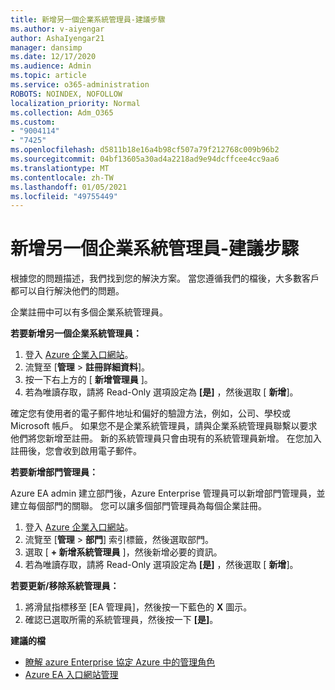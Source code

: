 ```yaml
---
title: 新增另一個企業系統管理員-建議步驟
ms.author: v-aiyengar
author: AshaIyengar21
manager: dansimp
ms.date: 12/17/2020
ms.audience: Admin
ms.topic: article
ms.service: o365-administration
ROBOTS: NOINDEX, NOFOLLOW
localization_priority: Normal
ms.collection: Adm_O365
ms.custom:
- "9004114"
- "7425"
ms.openlocfilehash: d5811b18e16a4b98cf507a79f212768c009b96b2
ms.sourcegitcommit: 04bf13605a30ad4a2218ad9e94dcffcee4cc9aa6
ms.translationtype: MT
ms.contentlocale: zh-TW
ms.lasthandoff: 01/05/2021
ms.locfileid: "49755449"
---
```

# <a name="add-another-enterprise-administrator---recommended-steps"></a>新增另一個企業系統管理員-建議步驟

根據您的問題描述，我們找到您的解決方案。 當您遵循我們的檔後，大多數客戶都可以自行解決他們的問題。

企業註冊中可以有多個企業系統管理員。

**若要新增另一個企業系統管理員：**

1. 登入 [Azure 企業入口網站](https://ea.azure.com/)。
1. 流覽至 [**管理**  >  **註冊詳細資料**]。
1. 按一下右上方的 [ **新增管理員** ]。
1. 若為唯讀存取，請將 Read-Only 選項設定為 **[是]** ，然後選取 [ **新增**]。

確定您有使用者的電子郵件地址和偏好的驗證方法，例如，公司、學校或 Microsoft 帳戶。 如果您不是企業系統管理員，請與企業系統管理員聯繫以要求他們將您新增至註冊。 新的系統管理員只會由現有的系統管理員新增。 在您加入註冊後，您會收到啟用電子郵件。

**若要新增部門管理員：**

Azure EA admin 建立部門後，Azure Enterprise 管理員可以新增部門管理員，並建立每個部門的關聯。 您可以讓多個部門管理員為每個企業註冊。

1. 登入 [Azure 企業入口網站](https://ea.azure.com/)。
1. 流覽至 [**管理**  >  **部門**] 索引標籤，然後選取部門。
1. 選取 [ **+ 新增系統管理員** ]，然後新增必要的資訊。
1. 若為唯讀存取，請將 Read-Only 選項設定為 **[是]** ，然後選取 [ **新增**]。

**若要更新/移除系統管理員：**

1. 將滑鼠指標移至 [EA 管理員]，然後按一下藍色的 **X** 圖示。
1. 確認已選取所需的系統管理員，然後按一下 **[是]**。

**建議的檔**

- [瞭解 azure Enterprise 協定 Azure 中的管理角色](https://docs.microsoft.com/azure/billing/billing-understand-ea-roles)
- [Azure EA 入口網站管理](https://docs.microsoft.com/azure/billing/billing-ea-portal-administration)
